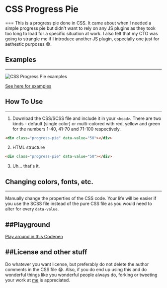 # CSS Progress Pie
===
This is a progress pie done in CSS. It came about when I needed a simple progress pie but didn't want to rely on any JS plugins as they took too long to load for a specific situation at work. I also felt that my CTO was going to strangle me if I introduce another JS plugin, especially one just for aethestic purposes :sweat_smile:.

## Examples
---

![CSS Progress Pie examples](http://url/to/img.png)

[See here for examples](images/example.png)

## How To Use
---
1. Download the CSS/SCSS file and include it in your `<head>`. There are two kinds - default (single color) or multi-colored with red, yellow and green for the numbers 1-40, 41-70 and 71-100 respectively.
``` html
<div class="progress-pie" data-value="50"></div>
```
2. HTML structure
``` html
<div class="progress-pie" data-value="50"></div>
```
3. Uh... that's it.

## Changing colors, fonts, etc.
---
Manually change the properties of the CSS code. Your life will be easier if you use the SCSS file instead of the pure CSS file as you would need to alter for every `data-value`.

##Playground
---
[Play around in this Codepen](https://codepen.io/oliviale/pen/YqEgPw)

##License and other stuff
---
Do whatever you want license, but preferably do not delete the author comments in the CSS file :joy:.
Also, if you do end up using this and do wonderful things like you wonderful people always do, forking or tweeting your work at [me](http://twitter.com/meowlivia_) is appreciated.
